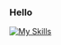 ### Hello
[![My Skills](https://skillicons.dev/icons?i=linux,git,github,gitlab,vscode,discord,bash,arduino,tauri,js,svelte,rust,py,postman,express,nodejs,mongodb,md,java,html,&perline=11)](https://skillicons.dev)

